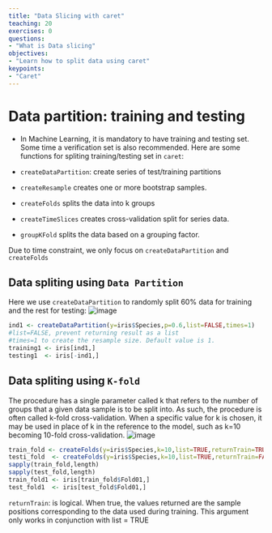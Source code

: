 ```yaml
---
title: "Data Slicing with caret"
teaching: 20
exercises: 0
questions:
- "What is Data slicing"
objectives:
- "Learn how to split data using caret"
keypoints:
- "Caret"
---
```


# Data partition: training and testing
- In Machine Learning, it is mandatory to have training and testing set. Some time a verification set is also recommended.
Here are some functions for spliting training/testing set in `caret`:

- `createDataPartition`: create series of test/training partitions
- `createResample` creates one or more bootstrap samples.
- `createFolds` splits the data into k groups
- `createTimeSlices` creates cross-validation split for series data. 
- `groupKFold` splits the data based on a grouping factor.

Due to time constraint, we only focus on `createDataPartition` and `createFolds`

## Data spliting using `Data Partition`
Here we use `createDataPartition` to randomly split 60% data for training and the rest for testing:
![image](https://user-images.githubusercontent.com/43855029/114209883-22b81700-992d-11eb-83a4-c4ab1538a1e5.png)

```r
ind1 <- createDataPartition(y=iris$Species,p=0.6,list=FALSE,times=1)
#list=FALSE, prevent returning result as a list
#times=1 to create the resample size. Default value is 1.
training1 <- iris[ind1,]
testing1  <- iris[-ind1,] 
```

## Data spliting using `K-fold`
The procedure has a single parameter called k that refers to the number of groups that a given data sample is to be split into. As such, the procedure is often called k-fold cross-validation. When a specific value for k is chosen, it may be used in place of k in the reference to the model, such as k=10 becoming 10-fold cross-validation.
![image](https://user-images.githubusercontent.com/43855029/114211785-103edd00-992f-11eb-89d0-bbd7bd0c0178.png)
```r
train_fold <- createFolds(y=iris$Species,k=10,list=TRUE,returnTrain=TRUE)
testi_fold  <- createFolds(y=iris$Species,k=10,list=TRUE,returnTrain=FALSE)
sapply(train_fold,length)
sapply(test_fold,length)
train_fold1 <- iris[train_fold$Fold01,]
test_fold1  <- iris[test_fold$Fold01,]
```
`returnTrain`: is logical. When true, the values returned are the sample positions corresponding to the data used during training. This argument only works in conjunction with list = TRUE

